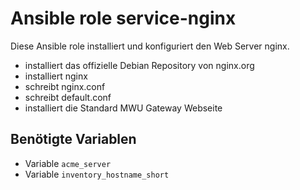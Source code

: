 # Ansible role service-nginx

Diese Ansible role installiert und konfiguriert den Web Server nginx.

- installiert das offizielle Debian Repository von nginx.org
- installiert nginx
- schreibt nginx.conf
- schreibt default.conf
- installiert die Standard MWU Gateway Webseite

## Benötigte Variablen

- Variable `acme_server`
- Variable `inventory_hostname_short`
